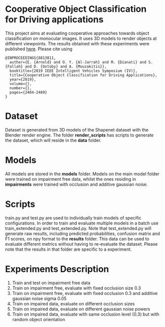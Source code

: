 # Cooperative Object Classification for Driving applications 

This project aims at evaluating cooperative approaches towards object classification on monocular images. It uses 3D models to render objects at different viewpoints.
The results obtained with these experiments were published [here](https://ieeexplore.ieee.org/abstract/document/8813811).
Please cite using
```
@INPROCEEDINGS{8813811,
  author={E. {Arnold} and O. Y. {Al-Jarrah} and M. {Dianati} and S. {Fallah} and D. {Oxtoby} and A. {Mouzakitis}},
  booktitle={2019 IEEE Intelligent Vehicles Symposium (IV)}, 
  title={Cooperative Object Classification for Driving Applications}, 
  year={2019},
  volume={},
  number={},
  pages={2484-2489}
}
```

Dataset
==========

Dataset is generated from 3D models of the Shapenet dataset with the Blender render engine. The folder **render_scripts** has scripts to generate the dataset, which will reside in the **data** folder.

Models
========

All models are stored in the **models** folder. Models on the main model folder were trained on impairment free data, whilst the ones residing in **impairments** were trained with occlusion and additive gaussian noise.


Scripts
==========

train.py and test.py are used to individually train models of specific configurations. In order to train and evaluate multiple models in a batch use train_extended.py and test_extended.py. Note that test_extended.py will generate raw results, including predicted probabilities, confusion matrix and F1 scores, on npy format to the **results** folder. This data can be used to evaluate different metrics without having to re-evaluate the dataset. Please note that the results in that folder are specific to a experiment.


Experiments Description
=========================

1. Train and test on impairment free data
2. Train on impairment free, evaluate with fixed occlusion size 0.3
3. Train on impairment free, evaluate with fixed occlusion 0.3 and additive gaussian noise sigma 0.05
4. Train on impaired data, evaluate on different occlusion sizes
5. Train on impaired data, evaluate on different gaussian noise powers
6. Train on impaired data, evaluate with same occlusion level (0.3) but with random object orientation
